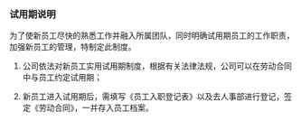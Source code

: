 ### **试用期说明**

为了使新员工尽快的熟悉工作并融入所属团队，同时明确试用期员工的工作职责，加强新员工的管理，特制定此制度。

1. 公司依法对新员工实用试用期制度，根据有关法律法规，公司可以在劳动合同中与员工约定试用期；

2. 新员工进入试用期后，需填写《员工入职登记表》以及去人事部进行登记，签定《劳动合同》，一并存入员工档案。